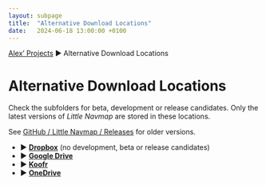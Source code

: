 ```yaml
---
layout: subpage
title:  "Alternative Download Locations"
date:   2024-06-18 13:00:00 +0100
---
```


[Alex’ Projects](index.html) ► Alternative Download Locations

# Alternative Download Locations

Check the subfolders for beta, development or release candidates.
Only the latest versions of *Little Navmap* are stored in these locations.

See [GitHub / Little Navmap / Releases](https://github.com/albar965/littlenavmap/releases) for older versions.

* **►** [**Dropbox**](https://www.dropbox.com/sh/eh446yent4rz3uq/AACg8vMEmX8AxY_5Hjpt90kWa) (no development, beta or release candidates)
* **►** [**Google Drive**](https://drive.google.com/drive/folders/1hKGwTASpdStr5cTGujMqjK3f4_LXGzbN?usp=sharing)
* **►** [**Koofr**](https://k00.fr/b97gjmhp)
* **►** [**OneDrive**](https://1drv.ms/f/c/3ddb6544532a9885/EoWYKlNEZdsggD1qAAAAAAABKvucVSARfUdjx1z_QVfvUg?e=JEHaA4)
